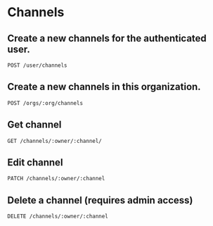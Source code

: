 # Channels

## Create a new channels for the authenticated user.

    POST /user/channels 

## Create a new channels in this organization.

    POST /orgs/:org/channels 

## Get channel

    GET /channels/:owner/:channel/

## Edit channel

    PATCH /channels/:owner/:channel

## Delete a channel (requires admin access)

    DELETE /channels/:owner/:channel